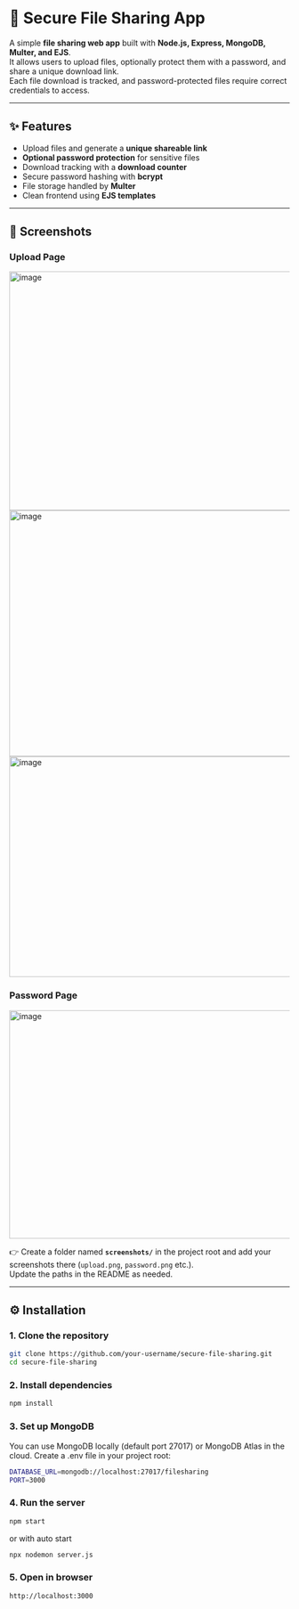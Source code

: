 # 🔐 Secure File Sharing App

A simple **file sharing web app** built with **Node.js, Express, MongoDB, Multer, and EJS**.  
It allows users to upload files, optionally protect them with a password, and share a unique download link.  
Each file download is tracked, and password-protected files require correct credentials to access.

---

## ✨ Features
- Upload files and generate a **unique shareable link**
- **Optional password protection** for sensitive files
- Download tracking with a **download counter**
- Secure password hashing with **bcrypt**
- File storage handled by **Multer**
- Clean frontend using **EJS templates**

---

## 📸 Screenshots

### Upload Page
<img width="719" height="429" alt="image" src="https://github.com/user-attachments/assets/31eb2734-aa4b-470b-be3b-0a1f421d0548" />
<img width="707" height="442" alt="image" src="https://github.com/user-attachments/assets/6022dcb0-a6fc-42b9-a889-331e3ad16ce1" />
<img width="1334" height="396" alt="image" src="https://github.com/user-attachments/assets/c738a458-5248-458a-80b9-ec85124ce325" />


### Password Page
<img width="694" height="410" alt="image" src="https://github.com/user-attachments/assets/e5a5581f-2704-4231-b370-b83e2bfd0eb2" />


👉 Create a folder named **`screenshots/`** in the project root and add your screenshots there (`upload.png`, `password.png` etc.).  
Update the paths in the README as needed.

---

## ⚙️ Installation

### 1. Clone the repository
  ```bash
  git clone https://github.com/your-username/secure-file-sharing.git
  cd secure-file-sharing
  ```

### 2. Install dependencies
  ```bash
  npm install
  ```

### 3. Set up MongoDB
You can use MongoDB locally (default port 27017) or MongoDB Atlas in the cloud.
Create a .env file in your project root:
  ```bash
  DATABASE_URL=mongodb://localhost:27017/filesharing
  PORT=3000
  ```

### 4. Run the server
  ```bash
  npm start
  ```
or with auto start
  ```bash
  npx nodemon server.js
  ```

### 5. Open in browser
  ```bash
  http://localhost:3000
  ```
